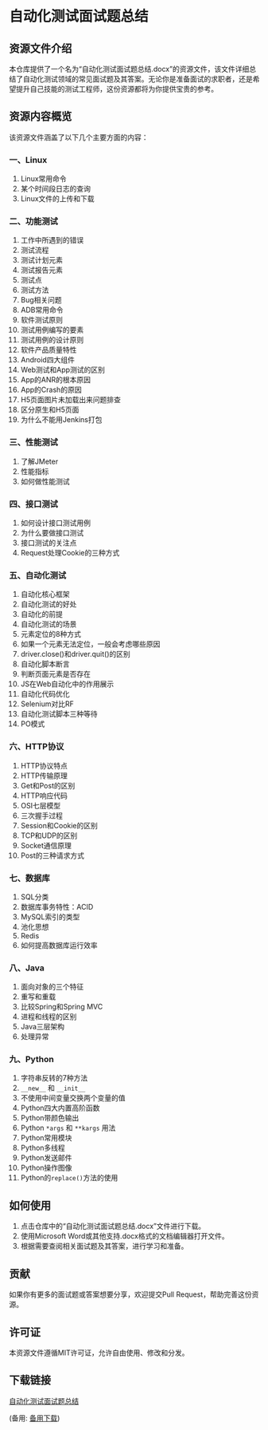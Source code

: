 # 自动化测试面试题总结

## 资源文件介绍

本仓库提供了一个名为“自动化测试面试题总结.docx”的资源文件，该文件详细总结了自动化测试领域的常见面试题及其答案。无论你是准备面试的求职者，还是希望提升自己技能的测试工程师，这份资源都将为你提供宝贵的参考。

## 资源内容概览

该资源文件涵盖了以下几个主要方面的内容：

### 一、Linux
1. Linux常用命令
2. 某个时间段日志的查询
3. Linux文件的上传和下载

### 二、功能测试
1. 工作中所遇到的错误
2. 测试流程
3. 测试计划元素
4. 测试报告元素
5. 测试点
6. 测试方法
7. Bug相关问题
8. ADB常用命令
9. 软件测试原则
10. 测试用例编写的要素
11. 测试用例的设计原则
12. 软件产品质量特性
13. Android四大组件
14. Web测试和App测试的区别
15. App的ANR的根本原因
16. App的Crash的原因
17. H5页面图片未加载出来问题排查
18. 区分原生和H5页面
19. 为什么不能用Jenkins打包

### 三、性能测试
1. 了解JMeter
2. 性能指标
3. 如何做性能测试

### 四、接口测试
1. 如何设计接口测试用例
2. 为什么要做接口测试
3. 接口测试的关注点
4. Request处理Cookie的三种方式

### 五、自动化测试
1. 自动化核心框架
2. 自动化测试的好处
3. 自动化的前提
4. 自动化测试的场景
5. 元素定位的8种方式
6. 如果一个元素无法定位，一般会考虑哪些原因
7. driver.close()和driver.quit()的区别
8. 自动化脚本断言
9. 判断页面元素是否存在
10. JS在Web自动化中的作用展示
11. 自动化代码优化
12. Selenium对比RF
13. 自动化测试脚本三种等待
14. PO模式

### 六、HTTP协议
1. HTTP协议特点
2. HTTP传输原理
3. Get和Post的区别
4. HTTP响应代码
5. OSI七层模型
6. 三次握手过程
7. Session和Cookie的区别
8. TCP和UDP的区别
9. Socket通信原理
10. Post的三种请求方式

### 七、数据库
1. SQL分类
2. 数据库事务特性：ACID
3. MySQL索引的类型
4. 池化思想
5. Redis
6. 如何提高数据库运行效率

### 八、Java
1. 面向对象的三个特征
2. 重写和重载
3. 比较Spring和Spring MVC
4. 进程和线程的区别
5. Java三层架构
6. 处理异常

### 九、Python
1. 字符串反转的7种方法
2. `__new__` 和 `__init__`
3. 不使用中间变量交换两个变量的值
4. Python四大内置高阶函数
5. Python带颜色输出
6. Python `*args` 和 `**kargs` 用法
7. Python常用模块
8. Python多线程
9. Python发送邮件
10. Python操作图像
11. Python的`replace()`方法的使用

## 如何使用

1. 点击仓库中的“自动化测试面试题总结.docx”文件进行下载。
2. 使用Microsoft Word或其他支持.docx格式的文档编辑器打开文件。
3. 根据需要查阅相关面试题及其答案，进行学习和准备。

## 贡献

如果你有更多的面试题或答案想要分享，欢迎提交Pull Request，帮助完善这份资源。

## 许可证

本资源文件遵循MIT许可证，允许自由使用、修改和分发。

## 下载链接
[自动化测试面试题总结](https://pan.quark.cn/s/42cfe4f011e6) 

(备用: [备用下载](https://pan.baidu.com/s/1aShOcIeaebrb7C7973bbnQ?pwd=qvku))
